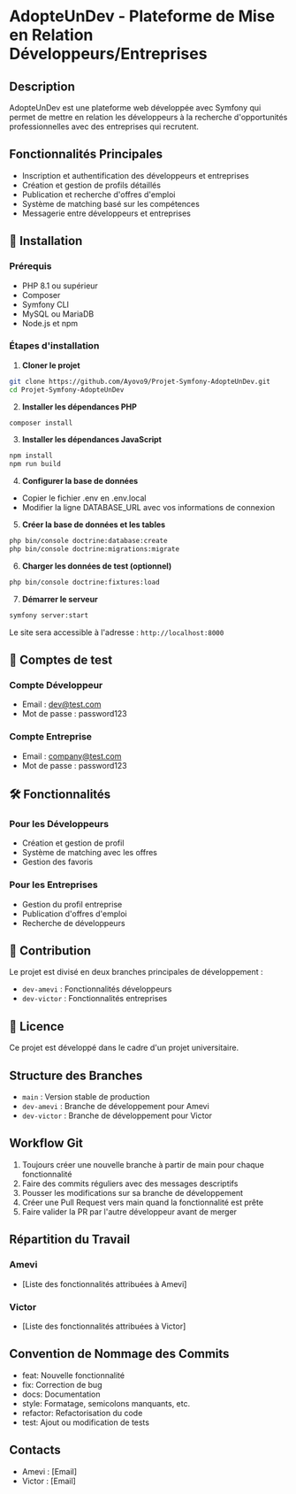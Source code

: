 # AdopteUnDev - Plateforme de Mise en Relation Développeurs/Entreprises

## Description
AdopteUnDev est une plateforme web développée avec Symfony qui permet de mettre en relation les développeurs à la recherche d'opportunités professionnelles avec des entreprises qui recrutent.

## Fonctionnalités Principales
- Inscription et authentification des développeurs et entreprises
- Création et gestion de profils détaillés
- Publication et recherche d'offres d'emploi
- Système de matching basé sur les compétences
- Messagerie entre développeurs et entreprises

## 🚀 Installation

### Prérequis
- PHP 8.1 ou supérieur
- Composer
- Symfony CLI
- MySQL ou MariaDB
- Node.js et npm

### Étapes d'installation

1. **Cloner le projet**
```bash
git clone https://github.com/Ayovo9/Projet-Symfony-AdopteUnDev.git
cd Projet-Symfony-AdopteUnDev
```

2. **Installer les dépendances PHP**
```bash
composer install
```

3. **Installer les dépendances JavaScript**
```bash
npm install
npm run build
```

4. **Configurer la base de données**
- Copier le fichier .env en .env.local
- Modifier la ligne DATABASE_URL avec vos informations de connexion

5. **Créer la base de données et les tables**
```bash
php bin/console doctrine:database:create
php bin/console doctrine:migrations:migrate
```

6. **Charger les données de test (optionnel)**
```bash
php bin/console doctrine:fixtures:load
```

7. **Démarrer le serveur**
```bash
symfony server:start
```

Le site sera accessible à l'adresse : `http://localhost:8000`

## 👥 Comptes de test

### Compte Développeur
- Email : dev@test.com
- Mot de passe : password123

### Compte Entreprise
- Email : company@test.com
- Mot de passe : password123

## 🛠 Fonctionnalités

### Pour les Développeurs
- Création et gestion de profil
- Système de matching avec les offres
- Gestion des favoris

### Pour les Entreprises
- Gestion du profil entreprise
- Publication d'offres d'emploi
- Recherche de développeurs

## 🤝 Contribution
Le projet est divisé en deux branches principales de développement :
- `dev-amevi` : Fonctionnalités développeurs
- `dev-victor` : Fonctionnalités entreprises

## 📝 Licence
Ce projet est développé dans le cadre d'un projet universitaire.

## Structure des Branches
- `main` : Version stable de production
- `dev-amevi` : Branche de développement pour Amevi
- `dev-victor` : Branche de développement pour Victor

## Workflow Git
1. Toujours créer une nouvelle branche à partir de main pour chaque fonctionnalité
2. Faire des commits réguliers avec des messages descriptifs
3. Pousser les modifications sur sa branche de développement
4. Créer une Pull Request vers main quand la fonctionnalité est prête
5. Faire valider la PR par l'autre développeur avant de merger

## Répartition du Travail
### Amevi
- [Liste des fonctionnalités attribuées à Amevi]

### Victor
- [Liste des fonctionnalités attribuées à Victor]

## Convention de Nommage des Commits
- feat: Nouvelle fonctionnalité
- fix: Correction de bug
- docs: Documentation
- style: Formatage, semicolons manquants, etc.
- refactor: Refactorisation du code
- test: Ajout ou modification de tests

## Contacts
- Amevi : [Email]
- Victor : [Email]
